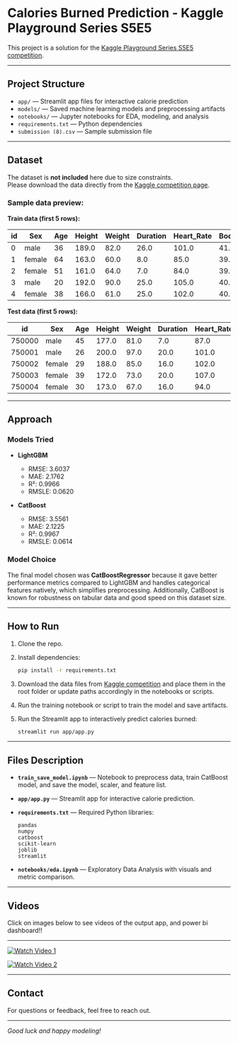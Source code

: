 # Calories Burned Prediction - Kaggle Playground Series S5E5

This project is a solution for the [Kaggle Playground Series S5E5 competition](https://www.kaggle.com/competitions/playground-series-s5e5).

---

## Project Structure

- `app/` — Streamlit app files for interactive calorie prediction
- `models/` — Saved machine learning models and preprocessing artifacts
- `notebooks/` — Jupyter notebooks for EDA, modeling, and analysis
- `requirements.txt` — Python dependencies
- `submission (8).csv` — Sample submission file

---

## Dataset

The dataset is **not included** here due to size constraints.  
Please download the data directly from the [Kaggle competition page](https://www.kaggle.com/competitions/playground-series-s5e5/data).

### Sample data preview:

**Train data (first 5 rows):**

| id | Sex    | Age | Height | Weight | Duration | Heart_Rate | Body_Temp | Calories |
|----|--------|-----|--------|--------|----------|------------|-----------|----------|
| 0  | male   | 36  | 189.0  | 82.0   | 26.0     | 101.0      | 41.0      | 150.0    |
| 1  | female | 64  | 163.0  | 60.0   | 8.0      | 85.0       | 39.7      | 34.0     |
| 2  | female | 51  | 161.0  | 64.0   | 7.0      | 84.0       | 39.8      | 29.0     |
| 3  | male   | 20  | 192.0  | 90.0   | 25.0     | 105.0      | 40.7      | 140.0    |
| 4  | female | 38  | 166.0  | 61.0   | 25.0     | 102.0      | 40.6      | 146.0    |

**Test data (first 5 rows):**

| id     | Sex    | Age | Height | Weight | Duration | Heart_Rate | Body_Temp |
|--------|--------|-----|--------|--------|----------|------------|-----------|
| 750000 | male   | 45  | 177.0  | 81.0   | 7.0      | 87.0       | 39.8      |
| 750001 | male   | 26  | 200.0  | 97.0   | 20.0     | 101.0      | 40.5      |
| 750002 | female | 29  | 188.0  | 85.0   | 16.0     | 102.0      | 40.4      |
| 750003 | female | 39  | 172.0  | 73.0   | 20.0     | 107.0      | 40.6      |
| 750004 | female | 30  | 173.0  | 67.0   | 16.0     | 94.0       | 40.5      |

---

## Approach

### Models Tried

- **LightGBM**  
  - RMSE: 3.6037  
  - MAE: 2.1762  
  - R²: 0.9966  
  - RMSLE: 0.0620

- **CatBoost**  
  - RMSE: 3.5561  
  - MAE: 2.1225  
  - R²: 0.9967  
  - RMSLE: 0.0614

### Model Choice

The final model chosen was **CatBoostRegressor** because it gave better performance metrics compared to LightGBM and handles categorical features natively, which simplifies preprocessing. Additionally, CatBoost is known for robustness on tabular data and good speed on this dataset size.

---

## How to Run

1. Clone the repo.
2. Install dependencies:

    ```bash
    pip install -r requirements.txt
    ```

3. Download the data files from [Kaggle competition](https://www.kaggle.com/competitions/playground-series-s5e5/data) and place them in the root folder or update paths accordingly in the notebooks or scripts.

4. Run the training notebook or script to train the model and save artifacts.

5. Run the Streamlit app to interactively predict calories burned:

    ```bash
    streamlit run app/app.py
    ```

---

## Files Description

- **`train_save_model.ipynb`** — Notebook to preprocess data, train CatBoost model, and save the model, scaler, and feature list.
- **`app/app.py`** — Streamlit app for interactive calorie prediction.
- **`requirements.txt`** — Required Python libraries:

    ```
    pandas
    numpy
    catboost
    scikit-learn
    joblib
    streamlit
    ```

- **`notebooks/eda.ipynb`** — Exploratory Data Analysis with visuals and metric comparison.

---

## Videos

Click on images below to see videos of the output app, and power bi dashboard!!

---

[![Watch Video 1](https://img.youtube.com/vi/pU8obDOXmoU/maxresdefault.jpg)](https://youtu.be/pU8obDOXmoU)

[![Watch Video 2](https://img.youtube.com/vi/tUagI4G9kLU/maxresdefault.jpg)](https://youtu.be/tUagI4G9kLU)


---

## Contact

For questions or feedback, feel free to reach out.

---

*Good luck and happy modeling!*
